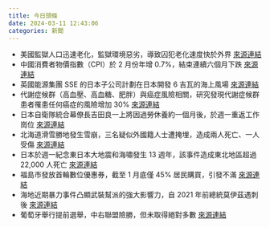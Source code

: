 ```yaml
---
title: 今日頭條
date: 2024-03-11 12:43:06
categories: 新聞            
---
```

- 美國監獄人口迅速老化，監獄環境惡劣，導致囚犯老化速度快於外界 [來源連結](https://www.npr.org/2024/03/11/1234655082/prison-elderly-aging-geriatric-population-care)
- 中國消費者物價指數（CPI）於 2 月份年增 0.7%，結束連續六個月下跌 [來源連結](https://edition.cnn.com/2024/03/11/economy/china-consumer-inflation-rate-rise-intl-hnk/index.html)
- 英國能源集團 SSE 的日本子公司計劃在日本開發 6 吉瓦的海上風場 [來源連結](https://www.japantimes.co.jp/news/2024/03/11/companies/sse-japan-offshore-wind-farms/)
- 代謝症候群（高血壓、高血糖、肥胖）與癌症風險相關，研究發現代謝症候群患者罹患任何癌症的風險增加 30% [來源連結](https://www.npr.org/sections/health-shots/2024/03/11/1237152025/metabolic-syndrome-cancer-risk-high-blood-sugar-obesity)
- 日本自衛隊統合幕僚長吉田良一上將因過勞休養約一個月後，於週一重返工作崗位 [來源連結](https://www.japantimes.co.jp/news/2024/03/11/japan/politics/sdf-chief-of-staff-returns/)
- 北海道滑雪勝地發生雪崩，三名疑似外國籍人士遭掩埋，造成兩人死亡、一人受傷 [來源連結](https://www.japantimes.co.jp/news/2024/03/11/japan/hokkaido-avalanche/)
- 日本於週一紀念東日本大地震和海嘯發生 13 週年，該事件造成東北地區超過 22,000 人死亡 [來源連結](https://www.japantimes.co.jp/news/2024/03/11/japan/society/japan-311-anniversary-evacuation/)
- 福島市發放首輪數位優惠券，截至 1 月底僅 45% 居民購買，引發不滿 [來源連結](https://www.japantimes.co.jp/news/2024/03/11/japan/society/fukushima-digital-coupons/)
- 海地近期暴力事件凸顯武裝幫派的強大影響力，自 2021 年前總統莫伊茲遇刺後 [來源連結](https://www.japantimes.co.jp/news/2024/03/11/world/society/haiti-gangs-frankenstein-monsters/)
- 葡萄牙舉行提前選舉，中右聯盟險勝，但未取得絕對多數 [來源連結](https://edition.cnn.com/2024/03/10/europe/portugal-election-results-luis-montenegro-coalition-intl-hnk/index.html)



